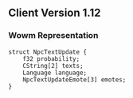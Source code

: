 ## Client Version 1.12

### Wowm Representation
```rust,ignore
struct NpcTextUpdate {
    f32 probability;    
    CString[2] texts;    
    Language language;    
    NpcTextUpdateEmote[3] emotes;    
}

```
